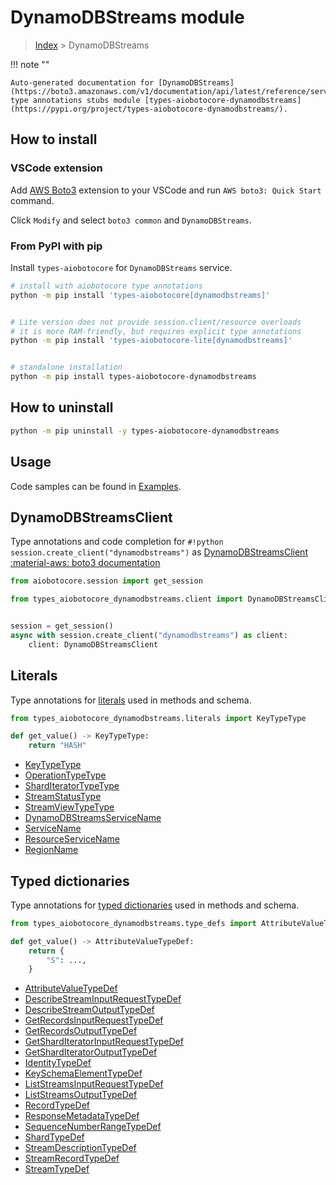 # DynamoDBStreams module

> [Index](../README.md) > DynamoDBStreams


!!! note ""

    Auto-generated documentation for [DynamoDBStreams](https://boto3.amazonaws.com/v1/documentation/api/latest/reference/services/dynamodbstreams.html#DynamoDBStreams)
    type annotations stubs module [types-aiobotocore-dynamodbstreams](https://pypi.org/project/types-aiobotocore-dynamodbstreams/).

## How to install

### VSCode extension

Add [AWS Boto3](https://marketplace.visualstudio.com/items?itemName=Boto3typed.boto3-ide)
extension to your VSCode and run `AWS boto3: Quick Start` command.

Click `Modify` and select `boto3 common` and `DynamoDBStreams`.

### From PyPI with pip

Install `types-aiobotocore` for `DynamoDBStreams` service.

```bash
# install with aiobotocore type annotations
python -m pip install 'types-aiobotocore[dynamodbstreams]'


# Lite version does not provide session.client/resource overloads
# it is more RAM-friendly, but requires explicit type annotations
python -m pip install 'types-aiobotocore-lite[dynamodbstreams]'


# standalone installation
python -m pip install types-aiobotocore-dynamodbstreams
```



## How to uninstall

```bash
python -m pip uninstall -y types-aiobotocore-dynamodbstreams
```

## Usage

Code samples can be found in [Examples](./usage.md).

## DynamoDBStreamsClient

Type annotations and code completion for  `#!python session.create_client("dynamodbstreams")` as [DynamoDBStreamsClient](./client.md)
[:material-aws: boto3 documentation](https://boto3.amazonaws.com/v1/documentation/api/latest/reference/services/dynamodbstreams.html#DynamoDBStreams.Client)

```python title="Usage example"
from aiobotocore.session import get_session

from types_aiobotocore_dynamodbstreams.client import DynamoDBStreamsClient


session = get_session()
async with session.create_client("dynamodbstreams") as client:
    client: DynamoDBStreamsClient
```








## Literals

Type annotations for [literals](./literals.md) used in methods and schema.

```python title="Usage example"
from types_aiobotocore_dynamodbstreams.literals import KeyTypeType

def get_value() -> KeyTypeType:
    return "HASH"
```

- [KeyTypeType](./literals.md#keytypetype)
- [OperationTypeType](./literals.md#operationtypetype)
- [ShardIteratorTypeType](./literals.md#sharditeratortypetype)
- [StreamStatusType](./literals.md#streamstatustype)
- [StreamViewTypeType](./literals.md#streamviewtypetype)
- [DynamoDBStreamsServiceName](./literals.md#dynamodbstreamsservicename)
- [ServiceName](./literals.md#servicename)
- [ResourceServiceName](./literals.md#resourceservicename)
- [RegionName](./literals.md#regionname)




## Typed dictionaries

Type annotations for [typed dictionaries](./type_defs.md) used in methods and schema.

```python title="Usage example"
from types_aiobotocore_dynamodbstreams.type_defs import AttributeValueTypeDef

def get_value() -> AttributeValueTypeDef:
    return {
        "S": ...,
    }
```

- [AttributeValueTypeDef](./type_defs.md#attributevaluetypedef)
- [DescribeStreamInputRequestTypeDef](./type_defs.md#describestreaminputrequesttypedef)
- [DescribeStreamOutputTypeDef](./type_defs.md#describestreamoutputtypedef)
- [GetRecordsInputRequestTypeDef](./type_defs.md#getrecordsinputrequesttypedef)
- [GetRecordsOutputTypeDef](./type_defs.md#getrecordsoutputtypedef)
- [GetShardIteratorInputRequestTypeDef](./type_defs.md#getsharditeratorinputrequesttypedef)
- [GetShardIteratorOutputTypeDef](./type_defs.md#getsharditeratoroutputtypedef)
- [IdentityTypeDef](./type_defs.md#identitytypedef)
- [KeySchemaElementTypeDef](./type_defs.md#keyschemaelementtypedef)
- [ListStreamsInputRequestTypeDef](./type_defs.md#liststreamsinputrequesttypedef)
- [ListStreamsOutputTypeDef](./type_defs.md#liststreamsoutputtypedef)
- [RecordTypeDef](./type_defs.md#recordtypedef)
- [ResponseMetadataTypeDef](./type_defs.md#responsemetadatatypedef)
- [SequenceNumberRangeTypeDef](./type_defs.md#sequencenumberrangetypedef)
- [ShardTypeDef](./type_defs.md#shardtypedef)
- [StreamDescriptionTypeDef](./type_defs.md#streamdescriptiontypedef)
- [StreamRecordTypeDef](./type_defs.md#streamrecordtypedef)
- [StreamTypeDef](./type_defs.md#streamtypedef)

